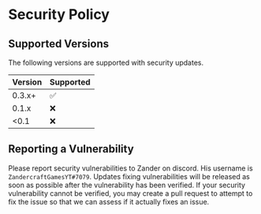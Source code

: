 # Security Policy

## Supported Versions
The following versions are supported with security updates.

| Version | Supported          |
| ------- | ------------------ |
| 0.3.x+  | :white_check_mark: |
| 0.1.x   | :x:                |
| <0.1    | :x:                |

## Reporting a Vulnerability
Please report security vulnerabilities to Zander on discord. His username is `ZandercraftGamesYT#7079`.
Updates fixing vulnerabilities will be released as soon as possible after the vulnerability has been verified.
If your security vulnerability cannot be verified, you may create a pull request to attempt to fix the issue so that we can assess if it actually fixes an issue.
